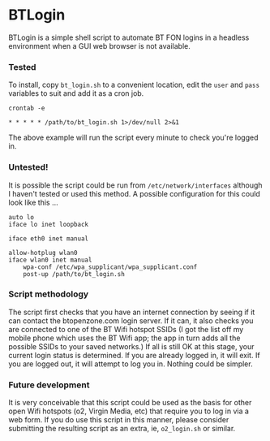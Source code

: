 # BTLogin

BTLogin is a simple shell script to automate BT FON logins in a headless environment when a GUI web browser is not available.

### Tested

To install, copy `bt_login.sh` to a convenient location, edit the `user` and `pass` variables to suit and add it as a cron job.

```
crontab -e

* * * * * /path/to/bt_login.sh 1>/dev/null 2>&1
```

The above example will run the script every minute to check you're logged in.

### Untested!
It is possible the script could be run from `/etc/network/interfaces` although I haven't tested or used this method.  A possible configuration for this could look like this ...

```
auto lo
iface lo inet loopback

iface eth0 inet manual

allow-hotplug wlan0
iface wlan0 inet manual
    wpa-conf /etc/wpa_supplicant/wpa_supplicant.conf
    post-up /path/to/bt_login.sh
```

### Script methodology
The script first checks that you have an internet connection by seeing if it can contact the btopenzone.com login server.  If it can, it also checks you are connected to one of the BT Wifi hotspot SSIDs (I got the list off my mobile phone which uses the BT Wifi app; the app in turn adds all the possible SSIDs to your saved networks.) If all is still OK at  this stage, your current login status is determined.  If you are already logged in, it will exit.  If you are logged out, it will attempt to log you in.  Nothing could be simpler.

### Future development
It is very conceivable that this script could be used as the basis for other open Wifi hotspots (o2, Virgin Media, etc) that require you to log in via a web form.  If you do use this script in this manner, please consider submitting the resulting script as an extra, ie, `o2_login.sh` or similar. 
